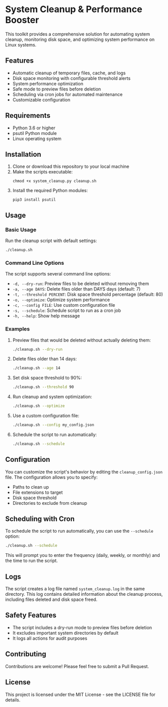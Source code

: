 # System Cleanup & Performance Booster

This toolkit provides a comprehensive solution for automating system cleanup, monitoring disk space, and optimizing system performance on Linux systems.

## Features

- Automatic cleanup of temporary files, cache, and logs
- Disk space monitoring with configurable threshold alerts
- System performance optimization
- Safe mode to preview files before deletion
- Scheduling via cron jobs for automated maintenance
- Customizable configuration

## Requirements

- Python 3.6 or higher
- psutil Python module
- Linux operating system

## Installation

1. Clone or download this repository to your local machine
2. Make the scripts executable:
   ```
   chmod +x system_cleanup.py cleanup.sh
   ```
3. Install the required Python modules:
   ```
   pip3 install psutil
   ```

## Usage

### Basic Usage

Run the cleanup script with default settings:

```bash
./cleanup.sh
```

### Command Line Options

The script supports several command line options:

- `-d, --dry-run`: Preview files to be deleted without removing them
- `-a, --age DAYS`: Delete files older than DAYS days (default: 7)
- `-t, --threshold PERCENT`: Disk space threshold percentage (default: 80)
- `-o, --optimize`: Optimize system performance
- `-c, --config FILE`: Use custom configuration file
- `-s, --schedule`: Schedule script to run as a cron job
- `-h, --help`: Show help message

### Examples

1. Preview files that would be deleted without actually deleting them:
   ```bash
   ./cleanup.sh --dry-run
   ```

2. Delete files older than 14 days:
   ```bash
   ./cleanup.sh --age 14
   ```

3. Set disk space threshold to 90%:
   ```bash
   ./cleanup.sh --threshold 90
   ```

4. Run cleanup and system optimization:
   ```bash
   ./cleanup.sh --optimize
   ```

5. Use a custom configuration file:
   ```bash
   ./cleanup.sh --config my_config.json
   ```

6. Schedule the script to run automatically:
   ```bash
   ./cleanup.sh --schedule
   ```

## Configuration

You can customize the script's behavior by editing the `cleanup_config.json` file. The configuration allows you to specify:

- Paths to clean up
- File extensions to target
- Disk space threshold
- Directories to exclude from cleanup

## Scheduling with Cron

To schedule the script to run automatically, you can use the `--schedule` option:

```bash
./cleanup.sh --schedule
```

This will prompt you to enter the frequency (daily, weekly, or monthly) and the time to run the script.

## Logs

The script creates a log file named `system_cleanup.log` in the same directory. This log contains detailed information about the cleanup process, including files deleted and disk space freed.

## Safety Features

- The script includes a dry-run mode to preview files before deletion
- It excludes important system directories by default
- It logs all actions for audit purposes

## Contributing

Contributions are welcome! Please feel free to submit a Pull Request.

## License

This project is licensed under the MIT License - see the LICENSE file for details.
